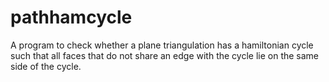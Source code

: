 # pathhamcycle
A program to check whether a plane triangulation has a hamiltonian cycle such
that all faces that do not share an edge with the cycle lie on the same side
of the cycle.
